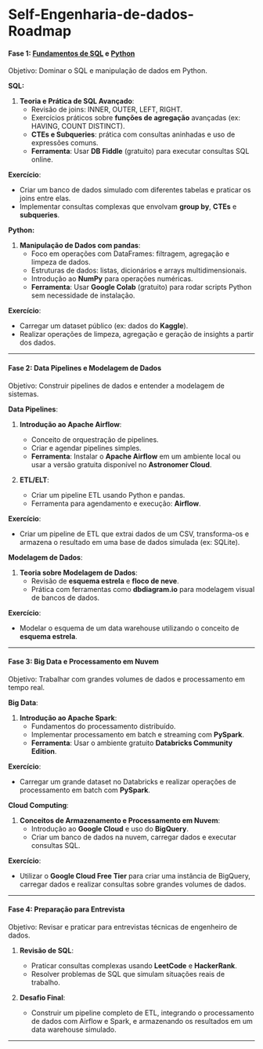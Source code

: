 # Self-Engenharia-de-dados-Roadmap

#### Fase 1: **[Fundamentos de SQL](https://github.com/johanngomig/Self-Engenharia-de-dados-Roadmap/tree/main/Query-SQL) e [Python](https://github.com/johanngomig/Self-Engenharia-de-dados-Roadmap/tree/main/Python/Fase%201)**
Objetivo: Dominar o SQL e manipulação de dados em Python.

**SQL:**
1. **Teoria e Prática de SQL Avançado**:
   - Revisão de joins: INNER, OUTER, LEFT, RIGHT.
   - Exercícios práticos sobre **funções de agregação** avançadas (ex: HAVING, COUNT DISTINCT).
   - **CTEs e Subqueries**: prática com consultas aninhadas e uso de expressões comuns.
   - **Ferramenta**: Usar **DB Fiddle** (gratuito) para executar consultas SQL online.

**Exercício**:
- Criar um banco de dados simulado com diferentes tabelas e praticar os joins entre elas.
- Implementar consultas complexas que envolvam **group by**, **CTEs** e **subqueries**.

**Python:**
1. **Manipulação de Dados com pandas**:
   - Foco em operações com DataFrames: filtragem, agregação e limpeza de dados.
   - Estruturas de dados: listas, dicionários e arrays multidimensionais.
   - Introdução ao **NumPy** para operações numéricas.
   - **Ferramenta**: Usar **Google Colab** (gratuito) para rodar scripts Python sem necessidade de instalação.

**Exercício**:
- Carregar um dataset público (ex: dados do **Kaggle**).
- Realizar operações de limpeza, agregação e geração de insights a partir dos dados.

---

#### Fase 2: **Data Pipelines e Modelagem de Dados**
Objetivo: Construir pipelines de dados e entender a modelagem de sistemas.

**Data Pipelines**:
1. **Introdução ao Apache Airflow**:
   - Conceito de orquestração de pipelines.
   - Criar e agendar pipelines simples.
   - **Ferramenta**: Instalar o **Apache Airflow** em um ambiente local ou usar a versão gratuita disponível no **Astronomer Cloud**.

2. **ETL/ELT**:
   - Criar um pipeline ETL usando Python e pandas.
   - Ferramenta para agendamento e execução: **Airflow**.

**Exercício**:
- Criar um pipeline de ETL que extrai dados de um CSV, transforma-os e armazena o resultado em uma base de dados simulada (ex: SQLite).

**Modelagem de Dados**:
1. **Teoria sobre Modelagem de Dados**:
   - Revisão de **esquema estrela** e **floco de neve**.
   - Prática com ferramentas como **dbdiagram.io** para modelagem visual de bancos de dados.

**Exercício**:
- Modelar o esquema de um data warehouse utilizando o conceito de **esquema estrela**.

---

#### Fase 3: **Big Data e Processamento em Nuvem**
Objetivo: Trabalhar com grandes volumes de dados e processamento em tempo real.

**Big Data**:
1. **Introdução ao Apache Spark**:
   - Fundamentos do processamento distribuído.
   - Implementar processamento em batch e streaming com **PySpark**.
   - **Ferramenta**: Usar o ambiente gratuito **Databricks Community Edition**.

**Exercício**:
- Carregar um grande dataset no Databricks e realizar operações de processamento em batch com **PySpark**.

**Cloud Computing**:
1. **Conceitos de Armazenamento e Processamento em Nuvem**:
   - Introdução ao **Google Cloud** e uso do **BigQuery**.
   - Criar um banco de dados na nuvem, carregar dados e executar consultas SQL.

**Exercício**:
- Utilizar o **Google Cloud Free Tier** para criar uma instância de BigQuery, carregar dados e realizar consultas sobre grandes volumes de dados.

---

#### Fase 4: **Preparação para Entrevista**
Objetivo: Revisar e praticar para entrevistas técnicas de engenheiro de dados.

1. **Revisão de SQL**:
   - Praticar consultas complexas usando **LeetCode** e **HackerRank**.
   - Resolver problemas de SQL que simulam situações reais de trabalho.

2. **Desafio Final**:
   - Construir um pipeline completo de ETL, integrando o processamento de dados com Airflow e Spark, e armazenando os resultados em um data warehouse simulado.

---
